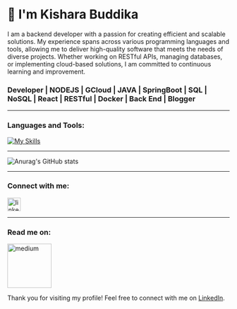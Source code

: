 # 👋 I'm Kishara Buddika

I am a backend developer with a passion for creating efficient and scalable solutions. My experience spans across various programming languages and tools, allowing me to deliver high-quality software that meets the needs of diverse projects. Whether working on RESTful APIs, managing databases, or implementing cloud-based solutions, I am committed to continuous learning and improvement.

### Developer | NODEJS | GCloud | JAVA | SpringBoot | SQL | NoSQL | React | RESTful | Docker | Back End | Blogger
---

### Languages and Tools:
[![My Skills](https://skillicons.dev/icons?i=js,html,css,nodejs,java,spring,androidstudio,angular,react,grafana,gcp,python,mysql,mongodb,firebase,git,gitlab,docker)](https://skillicons.dev)

---
![Anurag's GitHub stats](https://github-readme-stats.vercel.app/api?username=Kishara98&show_icons=true&theme=radical)

---

### Connect with me:
<p align="left">
  <a href="https://www.linkedin.com/in/kisharabuddika98/" rel="nofollow">
    <img align="center" src="https://raw.githubusercontent.com/rahuldkjain/github-profile-readme-generator/master/src/images/icons/Social/linked-in-alt.svg" alt="linkedin" height="30" width="30" style="max-width: 100%;">
  </a>
</p>

---

### Read me on:
  <a href="https://medium.com/@KisharaBuddika" rel="nofollow">
    <img align="center" src="https://upload.wikimedia.org/wikipedia/commons/0/0d/Medium_%28website%29_logo.svg" alt="medium" height="100" width="100" style="max-width: 100%;">
  </a>


Thank you for visiting my profile! Feel free to connect with me on [LinkedIn](https://www.linkedin.com/in/kisharabuddika98/).
